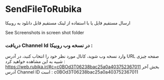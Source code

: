 # SendFileToRubika
ارسال مستقیم فایل یا با استفاده از لینک مستقیم قابل دانلود به روبیکا

See Screenshots in screen shot folder

### دریافت Channel Id در نسخه وب روبیکا :
وارد نسخه وب شوید، کانال مورد نظر خود را انتخاب کنید، در آدرس URL صفحه چیزی شبیه به این مشاهده خواهید کرد :
https://web.rubika.ir/#c=c0BOd3T06238bac25a0a403752367011
بخش آخر آدرس Channel ID است :
c0BOd3T06238bac25a0a403752367011
